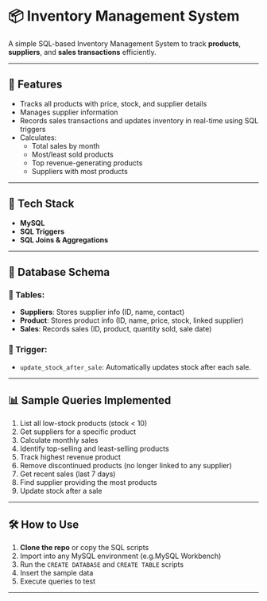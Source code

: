 # 📦 Inventory Management System

A simple SQL-based Inventory Management System to track **products**, **suppliers**, and **sales transactions** efficiently.

---

## 🚀 Features

- Tracks all products with price, stock, and supplier details
- Manages supplier information
- Records sales transactions and updates inventory in real-time using SQL triggers
- Calculates:
  - Total sales by month
  - Most/least sold products
  - Top revenue-generating products
  - Suppliers with most products

---

## 🧱 Tech Stack

- **MySQL**
- **SQL Triggers**
- **SQL Joins & Aggregations**

---

## 📂 Database Schema

### 🧾 Tables:
- **Suppliers**: Stores supplier info (ID, name, contact)
- **Product**: Stores product info (ID, name, price, stock, linked supplier)
- **Sales**: Records sales (ID, product, quantity sold, sale date)

### 🔁 Trigger:
- `update_stock_after_sale`: Automatically updates stock after each sale.

---

## 📊 Sample Queries Implemented

1. List all low-stock products (stock < 10)
2. Get suppliers for a specific product
3. Calculate monthly sales
4. Identify top-selling and least-selling products
5. Track highest revenue product
6. Remove discontinued products (no longer linked to any supplier)
7. Get recent sales (last 7 days)
8. Find supplier providing the most products
9. Update stock after a sale

---

## 🛠️ How to Use

1. **Clone the repo** or copy the SQL scripts
2. Import into any MySQL environment (e.g.MySQL Workbench)
3. Run the `CREATE DATABASE` and `CREATE TABLE` scripts
4. Insert the sample data
5. Execute queries to test

---

